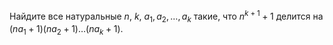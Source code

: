 Найдите все натуральные $n$, $k$, $a_1, a_2,\ldots, a_k$ такие, что $n^{k+1}+1$ делится на $(na_1+1)(na_2+1)\ldots(na_k+1)$.